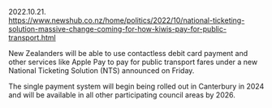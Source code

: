 
2022.10.21. \
https://www.newshub.co.nz/home/politics/2022/10/national-ticketing-solution-massive-change-coming-for-how-kiwis-pay-for-public-transport.html

New Zealanders will be able to use contactless debit card payment and other services like Apple Pay to pay for public transport fares under a new National Ticketing Solution (NTS) announced on Friday.

The single payment system will begin being rolled out in Canterbury in 2024 and will be available in all other participating council areas by 2026.
